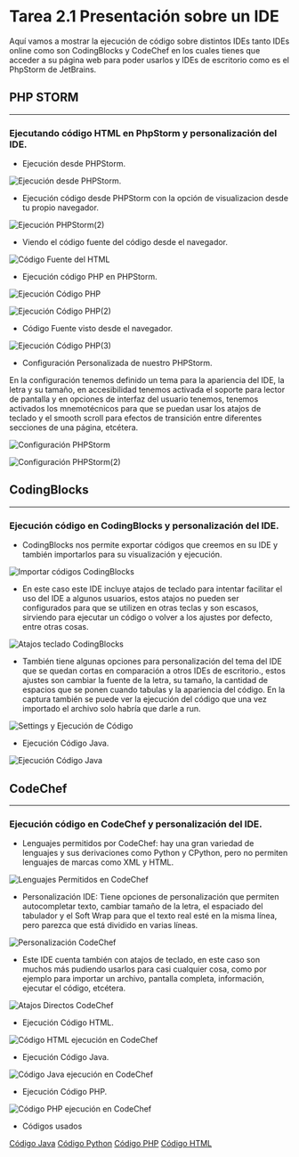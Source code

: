 # Tarea 2.1 Presentación sobre un IDE

 Aquí vamos a mostrar la ejecución de código sobre distintos IDEs tanto IDEs online como son CodingBlocks y CodeChef en los cuales tienes que acceder a su página web para poder usarlos y IDEs de escritorio como es el PhpStorm de JetBrains.

## PHP STORM
___

### Ejecutando código HTML en PhpStorm y personalización del IDE.

+ Ejecución desde PHPStorm.

![Ejecución desde PHPStorm.](imagenes/EjecucionHTML.png)

+ Ejecución código desde PHPStorm con la opción de visualizacion desde tu propio navegador.

![Ejecución PHPStorm(2)](imagenes/EjecucionHTML%20(2).png)

+ Viendo el código fuente del código desde el navegador.

![Código Fuente del HTML](imagenes/HTMLWebCodePHP.png)

+ Ejecución código PHP en PHPStorm.
  
![Ejecución Código PHP](imagenes/EjecucionPHP(1).png)

![Ejecución Código PHP(2)](imagenes/EjecucionPHP(2).png)

+ Código Fuente visto desde el navegador.

![Ejecución Código PHP(3)](imagenes/EjecucionPHP(3).png)

+ Configuración Personalizada de nuestro PHPStorm.

En la configuración tenemos definido un tema para la apariencia del IDE, la letra y su tamaño, en accesibilidad tenemos activada el soporte para lector de pantalla y en opciones de interfaz del usuario tenemos, tenemos activados los mnemotécnicos para que se puedan usar los atajos de teclado y el smooth scroll para efectos de transición entre diferentes secciones de una página, etcétera.
  

![Configuración PHPStorm](imagenes/ConfiguracionPHPStorm.png)

![Configuración PHPStorm(2)](imagenes/ConfiguracionPHPStorm%20(2).png)

## CodingBlocks

___

### Ejecución código en CodingBlocks y personalización del IDE.


+ CodingBlocks nos permite exportar códigos que creemos en su IDE y también importarlos para su visualización y ejecución.

![Importar códigos CodingBlocks](imagenes/ImportarCodigosCodingBlocks.png)

+ En este caso este IDE incluye atajos de teclado para intentar facilitar el uso del IDE a algunos usuarios, estos atajos no pueden ser configurados para que se utilizen en otras teclas y son escasos, sirviendo para ejecutar un código o volver a los ajustes por defecto, entre otras cosas.

![Atajos teclado CodingBlocks](imagenes/AtajosCodingBlocks.png)

+ También tiene algunas opciones para personalización del tema del IDE que se quedan cortas en comparación a otros IDEs de escritorio., estos ajustes son cambiar la fuente de la letra, su tamaño, la cantidad de espacios que se ponen cuando tabulas y la apariencia del código. En la captura también se puede ver la ejecución del código que una vez importado el archivo solo habría que darle a run.

![Settings y Ejecución de Código](imagenes/SettingsEjecucionPyCodingBlocks.png)

+ Ejecución Código Java.

![Ejecución Código Java](imagenes/JavaCodingBlocks.png)

## CodeChef

___

### Ejecución código en CodeChef y personalización del IDE.

+ Lenguajes permitidos por CodeChef: hay una gran variedad de lenguajes y sus derivaciones como Python y CPython, pero no permiten lenguajes de marcas como XML y HTML.

![Lenguajes Permitidos en CodeChef](imagenes/Captura%20de%20pantalla%20(1439).png)

+ Personalización IDE: Tiene opciones de personalización que permiten autocompletar texto, cambiar tamaño de la letra, el espaciado del tabulador y el Soft Wrap para que el texto real esté en la misma línea, pero parezca que está dividido en varias líneas.

![Personalización CodeChef](imagenes/Captura%20de%20pantalla%20(1440).png)

+ Este IDE cuenta también con atajos de teclado, en este caso son muchos más pudiendo usarlos para casi cualquier cosa, como por ejemplo para importar un archivo, pantalla completa, información, ejecutar el código, etcétera.

![Atajos Directos CodeChef](imagenes/Captura%20de%20pantalla%20(1444).png) 

+ Ejecución Código HTML.

![Código HTML ejecución en CodeChef](imagenes/Captura%20de%20pantalla%20(1441).png)

+ Ejecución Código Java.

![Código Java ejecución en CodeChef](imagenes/Captura%20de%20pantalla%20(1442).png)

+ Ejecución Código PHP.

![Código PHP ejecución en CodeChef](imagenes/Captura%20de%20pantalla%20(1443).png)

+ Códigos usados

[Código Java](codigos/HolaMundo.java)
[Código Python](codigos/HolaMundo.py)
[Código PHP](codigos/holamundo.php)
[Código HTML](codigos/holamundo.html)